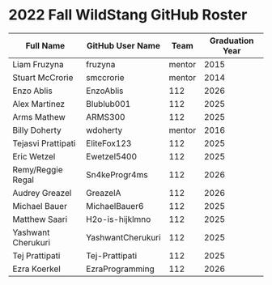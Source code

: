 # 2022 Fall WildStang GitHub Roster

| Full Name            | GitHub User Name     | Team   | Graduation Year |
| -------------------- | -------------------- | ------ | --------------- |
| Liam Fruzyna         | fruzyna              | mentor | 2015            |
| Stuart McCrorie      | smccrorie            | mentor | 2014            |
| Enzo Ablis           | EnzoAblis            | 112    | 2026            |
| Alex Martinez        | Blublub001           | 112    | 2025            |
| Arms Mathew          | ARMS300              | 112    | 2025            |
| Billy Doherty        | wdoherty             | mentor | 2016            |
| Tejasvi Prattipati   | EliteFox123          | 112    | 2025            |
| Eric Wetzel          | Ewetzel5400          | 112    | 2025            |
| Remy/Reggie Regal    | Sn4keProgr4ms        | 112    | 2026            |
| Audrey Greazel       | GreazelA             | 112    | 2026            |
| Michael Bauer        | MichaelBauer6        | 112    | 2025            |
| Matthew Saari        | H2o-is-hijklmno      | 112    | 2025            |
| Yashwant Cherukuri   | YashwantCherukuri    | 112    | 2025            |
| Tej Prattipati       | Tej-Prattipati       | 112    | 2025            |
| Ezra Koerkel         | EzraProgramming      | 112    | 2026            |
